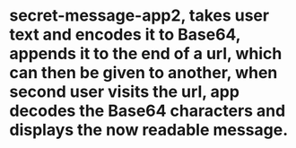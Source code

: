 # secret-message-app2, takes user text and encodes it to Base64, appends it to the end of a url, which can then be given to another, when second user visits the url, app decodes the Base64 characters and displays the now readable message.
